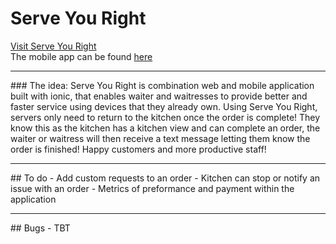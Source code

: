 # Serve You Right
[Visit Serve You Right](https://serveyouright.herokuapp.com/)
<br>
The mobile app can be found [here](https://github.com/robertsonsamuel/serveYouRight-mobile)

<hr>
### The idea:
Serve You Right is combination web and mobile application built with ionic, that enables waiter and waitresses to provide better and faster service
using devices that they already own. Using Serve You Right, servers only need to return to the kitchen once the order is complete!
They know this as the kitchen has a kitchen view and can complete an order, the waiter or waitress will then receive a text 
message letting them know the order is finished! Happy customers and more productive staff!

<hr>
## To do
- Add custom requests to an order
- Kitchen can stop or notify an issue with an order
- Metrics of preformance and payment within the application

<hr>
## Bugs
- TBT
